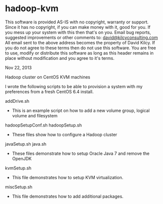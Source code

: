 hadoop-kvm
==========

This software is provided AS-IS with no copyright, warranty or support.
Since it has no copyright, if you can make money with it, good for you.
If you mess up your system with this then that's on you.
Email bug reports, suggested improvements or other comments to:
     david@kilcyconsulting.com
All email sent to the above address becomes the property of David Kilcy.
If you do not agree to these terms then do not use this software.
You are free to use, modify or distribute this software as long as this 
header remains in place without modification and you agree to it's terms.


Nov 22, 2013

Hadoop cluster on CentOS KVM machines

I wrote the following scripts to be able to provision a system with my
preferences from a fresh CentOS 6.4 install.

addDrive.sh
- This is an example script on how to add a new volume group, logical volume
and filesystem

hadoopSetupConf.sh
hadoopSetup.sh
- These files show how to configure a Hadoop cluster

javaSetup.sh
java.sh
- These files demonstrate how to setup Oracle Java 7 and remove the OpenJDK

kvmSetup.sh
- This file demonstrates how to setup KVM virtualization.

miscSetup.sh
- This file demonstrates how to add additional packages.



